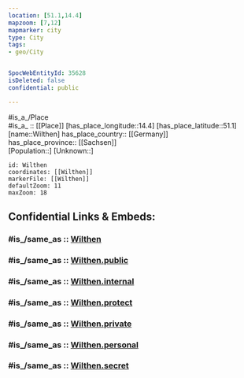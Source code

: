 ```yaml
---
location: [51.1,14.4] 
mapzoom: [7,12] 
mapmarker: city 
type: City
tags:
- geo/City


SpocWebEntityId: 35628
isDeleted: false
confidential: public

---
```

#is_a_/Place  
#is_a_ :: [[Place]] 
[has_place_longitude::14.4] 
[has_place_latitude::51.1] 
[name::Wilthen] 
has_place_country:: [[Germany]]  
has_place_province:: [[Sachsen]]  
[Population::] 
[Unknown::] 


```leaflet
id: Wilthen
coordinates: [[Wilthen]] 
markerFile: [[Wilthen]] 
defaultZoom: 11 
maxZoom: 18
```


## Confidential Links & Embeds: 

### #is_/same_as :: [Wilthen](/_Standards/Earth/Continent/Europe/Europe~Central/Germany/Germany~East/Sachsen/counties~Sachsen/Bautzen/cities~Bautzen/Wilthen.md) 

### #is_/same_as :: [Wilthen.public](/_public/Earth/Continent/Europe/Europe~Central/Germany/Germany~East/Sachsen/counties~Sachsen/Bautzen/cities~Bautzen/Wilthen.public.md) 

### #is_/same_as :: [Wilthen.internal](/_internal/Earth/Continent/Europe/Europe~Central/Germany/Germany~East/Sachsen/counties~Sachsen/Bautzen/cities~Bautzen/Wilthen.internal.md) 

### #is_/same_as :: [Wilthen.protect](/_protect/Earth/Continent/Europe/Europe~Central/Germany/Germany~East/Sachsen/counties~Sachsen/Bautzen/cities~Bautzen/Wilthen.protect.md) 

### #is_/same_as :: [Wilthen.private](/_private/Earth/Continent/Europe/Europe~Central/Germany/Germany~East/Sachsen/counties~Sachsen/Bautzen/cities~Bautzen/Wilthen.private.md) 

### #is_/same_as :: [Wilthen.personal](/_personal/Earth/Continent/Europe/Europe~Central/Germany/Germany~East/Sachsen/counties~Sachsen/Bautzen/cities~Bautzen/Wilthen.personal.md) 

### #is_/same_as :: [Wilthen.secret](/_secret/Earth/Continent/Europe/Europe~Central/Germany/Germany~East/Sachsen/counties~Sachsen/Bautzen/cities~Bautzen/Wilthen.secret.md)

